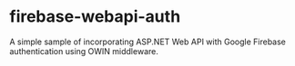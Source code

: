 # firebase-webapi-auth
A simple sample of incorporating ASP.NET Web API with Google Firebase authentication using OWIN middleware.
